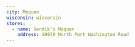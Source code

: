 ```yaml
---
city: Mequon
wisconsin: wisconsin
stores:
  - name: Sendik's Mequon
    address: 10930 North Port Washington Road
---
```

